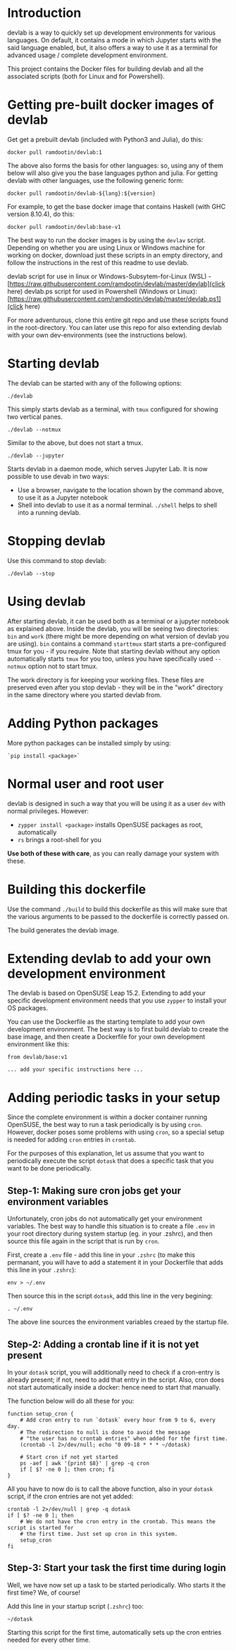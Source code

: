 # Introduction
devlab is a way to quickly set up development environments for various languages. On default, it contains a mode in which Jupyter starts with the said language enabled, but, it also offers a way to use it as a terminal for advanced usage / complete development environment.

This project contains the Docker files for building devlab and all the associated scripts (both for Linux and for Powershell).

# Getting pre-built docker images of devlab
Get get a prebuilt devlab (included with Python3 and Julia), do this:

    docker pull ramdootin/devlab:1

The above also forms the basis for other languages: so, using any of them below will also give you the base languages python and julia. For getting devlab with other languages, use the following generic form:

    docker pull ramdootin/devlab-${lang}:${version}

For example, to get the base docker image that contains Haskell (with GHC version 8.10.4), do this:

    docker pull ramdootin/devlab:base-v1

The best way to run the docker images is by using the `devlav` script. Depending on whether you are using Linux or Windows machine for working on docker, download just these scripts in an empty directory, and follow the instructions in the rest of this readme to use devlab.

devlab script for use in linux or Windows-Subsytem-for-Linux (WSL) - [https://raw.githubusercontent.com/ramdootin/devlab/master/devlab](click here)
devlab.ps script for used in Powershell (Windows or Linux): [https://raw.githubusercontent.com/ramdootin/devlab/master/devlab.ps1](click here)

For more adventurous, clone this entire git repo and use these scripts found in the root-directory. You can later use this repo for also extending devlab with your own dev-environments (see the instructions below).

# Starting devlab
The devlab can be started with any of the following options:

    ./devlab

This simply starts devlab as a terminal, with `tmux` configured for showing two vertical panes.

    ./devlab --notmux

Similar to the above, but does not start a tmux.

    ./devlab --jupyter

Starts devlab in a daemon mode, which serves Jupyter Lab. It is now possible to use devab in two ways:

- Use a browser, navigate to the location shown by the command above, to use it as a Jupyter notebook
- Shell into devlab to use it as a normal terminal. `./shell` helps to shell into a running devlab.

# Stopping devlab
Use this command to stop devlab:

    ./devlab --stop

# Using devlab
After starting devlab, it can be used both as a terminal or a jupyter notebook as explained above. Inside the devlab, you will be seeing two directories: `bin` and `work` (there might be more depending on what version of devlab you are using). `bin` contains a command `starttmux` start starts a pre-configured tmux for you - if you require. Note that starting devlab without any option automatically starts `tmux` for you too, unless you have specifically used `--notmux` option not to start tmux.

The work directory is for keeping your working files. These files are preserved even after you stop devlab - they will be in the "work" directory in the same directory where you started devlab from.

# Adding Python packages
More python packages can be installed simply by using:

    `pip install <package>`

# Normal user and root user
devlab is designed in such a way that you will be using it as a user `dev` with normal privileges. However:

- `zypper install <package>` installs OpenSUSE packages as root, automatically
- `rs` brings a root-shell for you

**Use both of these with care**, as you can really damage your system with these.

# Building this dockerfile
Use the command `./build` to build this dockerfile as this will make sure that the various arguments to be passed to the dockerfile is correctly passed on.

The build generates the devlab image.

# Extending devlab to add your own development environment
The devlab is based on OpenSUSE Leap 15.2. Extending to add your specific development environment needs that you use `zypper` to install your OS packages.

You can use the Dockerfile as the starting template to add your own development environment. The best way is to first build devlab to create the base image, and then create a Dockerfile for your own development environment like this:

    from devlab/base:v1

    ... add your specific instructions here ...

# Adding periodic tasks in your setup
Since the complete environment is within a docker container running OpenSUSE, the best way to run a task periodically is by using `cron`. However, docker poses some problems with using `cron`, so a special setup is needed for adding `cron` entries in `crontab`.

For the purposes of this explanation, let us assume that you want to periodically execute the script `dotask` that does a specific task that you want to be done periodically.

## Step-1: Making sure cron jobs get your environment variables
Unfortunately, cron jobs do not automatically get your environment variables. The best way to handle this situation is to create a file `.env` in your root directory during system startup (eg. in your .zshrc), and then source this file again in the script that is run by `cron`.

First, create a `.env` file - add this line in your `.zshrc` (to make this permanant, you will have to add a statement it in your Dockerfile that adds this line in your `.zshrc`):

    env > ~/.env

Then source this in the script `dotask`, add this line in the very begining:

    . ~/.env

The above line sources the environment variables creaed by the startup file.

## Step-2: Adding a crontab line if it is not yet present
In your `dotask` script, you will additionally need to check if a cron-entry is already present; if not, need to add that entry in the script. Also, cron does not start automatically inside a docker: hence need to start that manually. 

The function below will do all these for you:

    function setup_cron {
        # Add cron entry to run `dotask` every hour from 9 to 6, every day.
        # The redirection to null is done to avoid the message 
        # "the user has no crontab entries" when added for the first time.
        (crontab -l 2>/dev/null; echo "0 09-18 * * * ~/dotask)

        # Start cron if not yet started
        ps -aef | awk '{print $8}' | grep -q cron
        if [ $? -ne 0 ]; then cron; fi
    }

All you have to now do is to call the above function, also in your `dotask` script, if the cron entries are not yet added:

    crontab -l 2>/dev/null | grep -q dotask
    if [ $? -ne 0 ]; then
        # We do not have the cron entry in the crontab. This means the script is started for
        # the first time. Just set up cron in this system.
        setup_cron
    fi

## Step-3: Start your task the first time during login
Well, we have now set up a task to be started periodically. Who starts it the first time? We, of course!

Add this line in your startup script (`.zshrc`) too:

    ~/dotask

Starting this script for the first time, automatically sets up the cron entries needed for every other time.